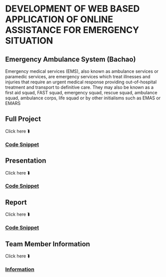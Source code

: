 # DEVELOPMENT OF WEB BASED APPLICATION OF ONLINE ASSISTANCE FOR EMERGENCY SITUATION
## Emergency Ambulance System (Bachao)
Emergency medical services (EMS), also known as ambulance services or paramedic services, are emergency services which treat illnesses and injuries that require an urgent medical response
providing out-of-hospital treatment and transport to definitive care. They may also be known as a first aid squad, FAST squad, emergency squad, rescue squad, ambulance squad, ambulance corps, life squad or by other initialisms such as EMAS or EMARS



## Full Project
Click here ⮯
### [Code Snippet](https://github.com/Shumssunam/EmergencyAmbulanceSystem/tree/master/Bchao)


## Presentation
Click here ⮯
### [Code Snippet](https://prezi.com/view/fMuQFruLLeXzvniZ4fPR/)


## Report
Click here ⮯
### [Code Snippet](https://github.com/Shumssunam/EmergencyAmbulanceSystem/tree/master/Final%20Project%20Report)

## Team Member Information 
Click here ⮯
### [Information](https://github.com/Shumssunam/EmergencyAmbulanceSystem/tree/master/Team%20Member%20Information)

